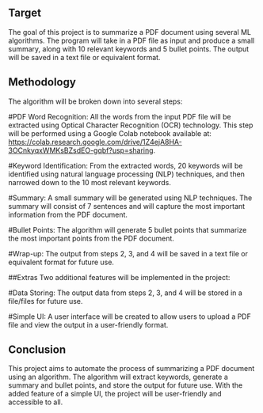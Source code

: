 ## Target
The goal of this project is to summarize a PDF document using several ML algorithms. The program will take in a PDF file as input and produce a small summary, along with 10 relevant keywords and 5 bullet points. The output will be saved in a text file or equivalent format.

## Methodology
The algorithm will be broken down into several steps:

#PDF Word Recognition: All the words from the input PDF file will be extracted using Optical Character Recognition (OCR) technology. This step will be performed using a Google Colab notebook available at: https://colab.research.google.com/drive/1Z4ejA8HA-3OCnkyqxWMKsBZsdEO-gqbf?usp=sharing.

#Keyword Identification: From the extracted words, 20 keywords will be identified using natural language processing (NLP) techniques, and then narrowed down to the 10 most relevant keywords.

#Summary: A small summary will be generated using NLP techniques. The summary will consist of 7 sentences and will capture the most important information from the PDF document.

#Bullet Points: The algorithm will generate 5 bullet points that summarize the most important points from the PDF document.

#Wrap-up: The output from steps 2, 3, and 4 will be saved in a text file or equivalent format for future use.

##Extras
Two additional features will be implemented in the project:

#Data Storing: The output data from steps 2, 3, and 4 will be stored in a file/files for future use.

#Simple UI: A user interface will be created to allow users to upload a PDF file and view the output in a user-friendly format.

## Conclusion
This project aims to automate the process of summarizing a PDF document using an algorithm. The algorithm will extract keywords, generate a summary and bullet points, and store the output for future use. With the added feature of a simple UI, the project will be user-friendly and accessible to all.